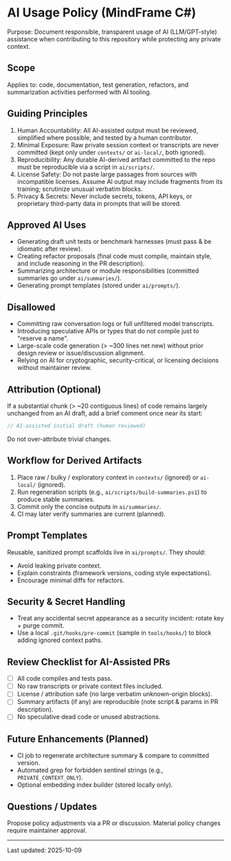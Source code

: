 ﻿# AI Usage Policy (MindFrame C#)

Purpose: Document responsible, transparent usage of AI (LLM/GPT-style) assistance when contributing to this repository while protecting any private context.

## Scope
Applies to: code, documentation, test generation, refactors, and summarization activities performed with AI tooling.

## Guiding Principles
1. Human Accountability: All AI-assisted output must be reviewed, simplified where possible, and tested by a human contributor.
2. Minimal Exposure: Raw private session context or transcripts are never committed (kept only under `contexts/` or `ai-local/`, both ignored).
3. Reproducibility: Any durable AI-derived artifact committed to the repo must be reproducible via a script in `ai/scripts/`.
4. License Safety: Do not paste large passages from sources with incompatible licenses. Assume AI output may include fragments from its training; scrutinize unusual verbatim blocks.
5. Privacy & Secrets: Never include secrets, tokens, API keys, or proprietary third-party data in prompts that will be stored.

## Approved AI Uses
- Generating draft unit tests or benchmark harnesses (must pass & be idiomatic after review).
- Creating refactor proposals (final code must compile, maintain style, and include reasoning in the PR description).
- Summarizing architecture or module responsibilities (committed summaries go under `ai/summaries/`).
- Generating prompt templates (stored under `ai/prompts/`).

## Disallowed
- Committing raw conversation logs or full unfiltered model transcripts.
- Introducing speculative APIs or types that do not compile just to "reserve a name".
- Large-scale code generation (> ~300 lines net new) without prior design review or issue/discussion alignment.
- Relying on AI for cryptographic, security-critical, or licensing decisions without maintainer review.

## Attribution (Optional)
If a substantial chunk (> ~20 contiguous lines) of code remains largely unchanged from an AI draft, add a brief comment once near its start:
```csharp
// AI-assisted initial draft (human reviewed)
```
Do not over-attribute trivial changes.

## Workflow for Derived Artifacts
1. Place raw / bulky / exploratory context in `contexts/` (ignored) or `ai-local/` (ignored).
2. Run regeneration scripts (e.g., `ai/scripts/build-summaries.ps1`) to produce stable summaries.
3. Commit only the concise outputs in `ai/summaries/`.
4. CI may later verify summaries are current (planned).

## Prompt Templates
Reusable, sanitized prompt scaffolds live in `ai/prompts/`. They should:
- Avoid leaking private context.
- Explain constraints (framework versions, coding style expectations).
- Encourage minimal diffs for refactors.

## Security & Secret Handling
- Treat any accidental secret appearance as a security incident: rotate key + purge commit.
- Use a local `.git/hooks/pre-commit` (sample in `tools/hooks/`) to block adding ignored context paths.

## Review Checklist for AI-Assisted PRs
- [ ] All code compiles and tests pass.
- [ ] No raw transcripts or private context files included.
- [ ] License / attribution safe (no large verbatim unknown-origin blocks).
- [ ] Summary artifacts (if any) are reproducible (note script & params in PR description).
- [ ] No speculative dead code or unused abstractions.

## Future Enhancements (Planned)
- CI job to regenerate architecture summary & compare to committed version.
- Automated grep for forbidden sentinel strings (e.g., `PRIVATE_CONTEXT_ONLY`).
- Optional embedding index builder (stored locally only).

## Questions / Updates
Propose policy adjustments via a PR or discussion. Material policy changes require maintainer approval.

---
Last updated: 2025-10-09


